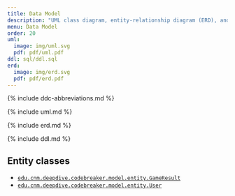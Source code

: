```yaml
---
title: Data Model
description: "UML class diagram, entity-relationship diagram (ERD), and DDL."
menu: Data Model
order: 20
uml:
  image: img/uml.svg
  pdf: pdf/uml.pdf
ddl: sql/ddl.sql
erd:
  image: img/erd.svg
  pdf: pdf/erd.pdf
---
```


{% include ddc-abbreviations.md %}

{% include uml.md %}

{% include erd.md %}

{% include ddl.md %}

## Entity classes

- [`edu.cnm.deepdive.codebreaker.model.entity.GameResult`](https://github.com/ddc-java-17/codebreaker-android-Tarlet1/blob/main/app/src/main/java/edu/cnm/deepdive/codebreaker/model/entity/GameResult.java)
- [`edu.cnm.deepdive.codebreaker.model.entity.User`](https://github.com/ddc-java-17/codebreaker-android-Tarlet1/blob/main/app/src/main/java/edu/cnm/deepdive/codebreaker/model/entity/User.java)
